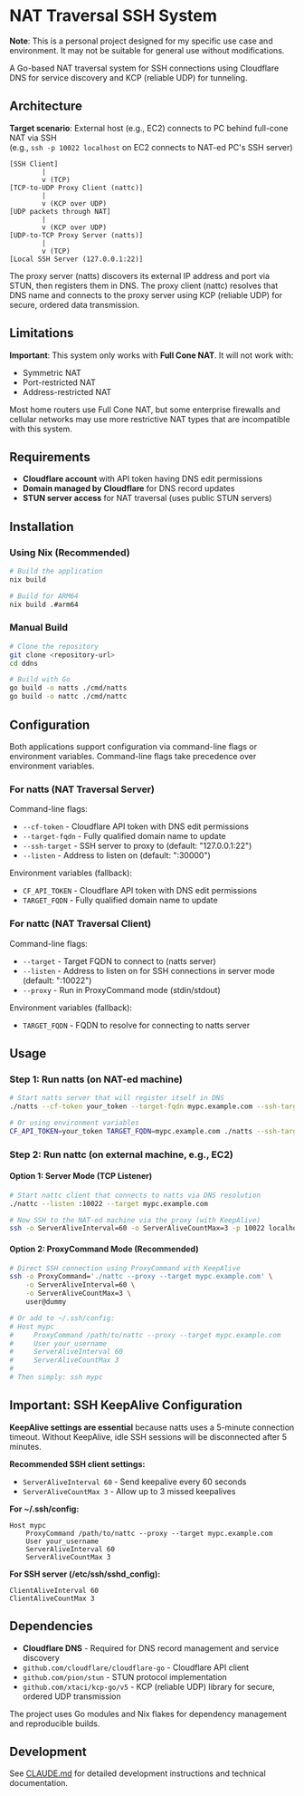 # NAT Traversal SSH System

**Note**: This is a personal project designed for my specific use case and environment. It may not be suitable for general use without modifications.

A Go-based NAT traversal system for SSH connections using Cloudflare DNS for service discovery and KCP (reliable UDP) for tunneling.

## Architecture

**Target scenario**: External host (e.g., EC2) connects to PC behind full-cone NAT via SSH  
(e.g., `ssh -p 10022 localhost` on EC2 connects to NAT-ed PC's SSH server)

```
[SSH Client]
        |
        v (TCP)
[TCP-to-UDP Proxy Client (nattc)]
        |
        v (KCP over UDP)
[UDP packets through NAT]
        |
        v (KCP over UDP)
[UDP-to-TCP Proxy Server (natts)]
        |
        v (TCP)
[Local SSH Server (127.0.0.1:22)]
```

The proxy server (natts) discovers its external IP address and port via STUN, then registers them in DNS. The proxy client (nattc) resolves that DNS name and connects to the proxy server using KCP (reliable UDP) for secure, ordered data transmission.

## Limitations

**Important**: This system only works with **Full Cone NAT**. It will not work with:
- Symmetric NAT
- Port-restricted NAT
- Address-restricted NAT

Most home routers use Full Cone NAT, but some enterprise firewalls and cellular networks may use more restrictive NAT types that are incompatible with this system.

## Requirements

- **Cloudflare account** with API token having DNS edit permissions
- **Domain managed by Cloudflare** for DNS record updates
- **STUN server access** for NAT traversal (uses public STUN servers)

## Installation

### Using Nix (Recommended)

```bash
# Build the application
nix build

# Build for ARM64
nix build .#arm64
```

### Manual Build

```bash
# Clone the repository
git clone <repository-url>
cd ddns

# Build with Go
go build -o natts ./cmd/natts
go build -o nattc ./cmd/nattc
```

## Configuration

Both applications support configuration via command-line flags or environment variables. Command-line flags take precedence over environment variables.

### For natts (NAT Traversal Server)

Command-line flags:
- `--cf-token` - Cloudflare API token with DNS edit permissions
- `--target-fqdn` - Fully qualified domain name to update
- `--ssh-target` - SSH server to proxy to (default: "127.0.0.1:22")
- `--listen` - Address to listen on (default: ":30000")

Environment variables (fallback):
- `CF_API_TOKEN` - Cloudflare API token with DNS edit permissions
- `TARGET_FQDN` - Fully qualified domain name to update

### For nattc (NAT Traversal Client)

Command-line flags:
- `--target` - Target FQDN to connect to (natts server)
- `--listen` - Address to listen on for SSH connections in server mode (default: ":10022")
- `--proxy` - Run in ProxyCommand mode (stdin/stdout)

Environment variables (fallback):
- `TARGET_FQDN` - FQDN to resolve for connecting to natts server

## Usage

### Step 1: Run natts (on NAT-ed machine)

```bash
# Start natts server that will register itself in DNS
./natts --cf-token your_token --target-fqdn mypc.example.com --ssh-target 127.0.0.1:22 --listen :30000

# Or using environment variables
CF_API_TOKEN=your_token TARGET_FQDN=mypc.example.com ./natts --ssh-target 127.0.0.1:22 --listen :30000
```

### Step 2: Run nattc (on external machine, e.g., EC2)

#### Option 1: Server Mode (TCP Listener)

```bash
# Start nattc client that connects to natts via DNS resolution
./nattc --listen :10022 --target mypc.example.com

# Now SSH to the NAT-ed machine via the proxy (with KeepAlive)
ssh -o ServerAliveInterval=60 -o ServerAliveCountMax=3 -p 10022 localhost
```

#### Option 2: ProxyCommand Mode (Recommended)

```bash
# Direct SSH connection using ProxyCommand with KeepAlive
ssh -o ProxyCommand='./nattc --proxy --target mypc.example.com' \
    -o ServerAliveInterval=60 \
    -o ServerAliveCountMax=3 \
    user@dummy

# Or add to ~/.ssh/config:
# Host mypc
#     ProxyCommand /path/to/nattc --proxy --target mypc.example.com
#     User your_username
#     ServerAliveInterval 60
#     ServerAliveCountMax 3
#
# Then simply: ssh mypc
```

## Important: SSH KeepAlive Configuration

**KeepAlive settings are essential** because natts uses a 5-minute connection timeout. Without KeepAlive, idle SSH sessions will be disconnected after 5 minutes.

**Recommended SSH client settings:**
- `ServerAliveInterval 60` - Send keepalive every 60 seconds
- `ServerAliveCountMax 3` - Allow up to 3 missed keepalives

**For ~/.ssh/config:**
```
Host mypc
    ProxyCommand /path/to/nattc --proxy --target mypc.example.com
    User your_username
    ServerAliveInterval 60
    ServerAliveCountMax 3
```

**For SSH server (/etc/ssh/sshd_config):**
```
ClientAliveInterval 60
ClientAliveCountMax 3
```

## Dependencies

- **Cloudflare DNS** - Required for DNS record management and service discovery
- `github.com/cloudflare/cloudflare-go` - Cloudflare API client
- `github.com/pion/stun` - STUN protocol implementation
- `github.com/xtaci/kcp-go/v5` - KCP (reliable UDP) library for secure, ordered UDP transmission

The project uses Go modules and Nix flakes for dependency management and reproducible builds.

## Development

See [CLAUDE.md](./CLAUDE.md) for detailed development instructions and technical documentation.
